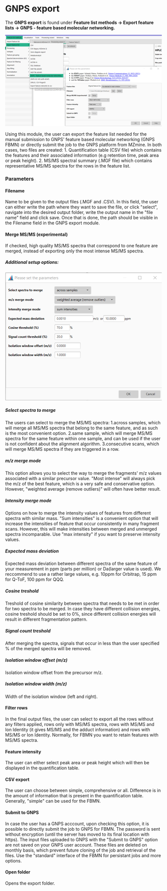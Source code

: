 # GNPS export

The **GNPS export** is found under **Feature list methods → Export feature lists → GNPS - feature based molecular networking.**

![](gnps_export.png)

Using this module, the user can export the feature list needed for the manual submission to GNPS' feature based molecular networking (GNPS FBMN) or directly submit the job to the GNPS platform from MZmine. In both cases, two files are created: 
    1. Quantification table (CSV file) which contains the features and their associated information (e.g retention time, peak area or peak height).
    2. MS/MS spectral summary (.MGF file) which contains representative MS/MS spectra for the rows in the feature list. 




### Parameters

#### Filename
Name to be given to the output files (.MGF and .CSV). In this field, the user can either write the path where they want to save the file, or click "select", navigate into the desired output folder, write the output name in the "file name" field and click save. Once that is done, the path should be visible in the Filename field in the GNPS export module.

#### Merge MS/MS (experimental)
If checked, high quality MS/MS spectra that correspond to one feature are merged, instead of exporting only the most intense MS/MS spectra.

##### Additional setup options:

![](merge.png)

##### Select spectra to merge
The users can select to merge the MS/MS spectra:
1.across samples, which will merge all MS/MS spectra that belong to the same feature, and as such is the most convenient option.
2.same sample, which will merge MS/MS spectra for the same feature within one sample, and can be used if the user is not confident about the alignment algorithm.
3.consecutive scans, which will merge MS/MS spectra if they are triggered in a row.

##### m/z merge mode
This option allows you to select the way to merge the fragments' m/z values associated with a similar precursor value.
"Most intense" will always pick the m/z of the best feature, which is a very safe and conservative option. However, "weighted average (remove outliers)" will often have better result. 

##### Intensity merge mode
Options on how to merge the intensity values of features from different spectra with similar mass.
"Sum intensities" is a convenient option that will increase the intensities of feature that occur consistently in many fragment scans. However, this will make intensities between merged and unmerged spectra incomparable. Use "max intensity" if you want to preserve intensity values.

##### Expected mass deviation
Expected mass deviation between different spectra of the same feature of your measurement in ppm (parts per million) or Da(larger value is used). We reccommend to use a rather large values, e.g. 10ppm for Orbitrap, 15 ppm for Q-ToF, 100 ppm for QQQ.


##### Cosine treshold
Treshold of cosine similarity between spectra that needs to be met in order for two spectra to be merged. In case they have different collision energies, cosine treshold should be set to 0%, since different collision energies will result in different fragmentation pattern.


##### Signal count treshold 
After merging the spectra, signals that occur in less than the user specified % of the merged spectra will be removed.
 
##### Isolation window offset (m/z)
Isolation window offset from the precursor m/z.

##### Isolation window width (m/z)
Width of the isolation window (left and right).  

#### Filter rows
In the final output files, the user can select to export all the rows without any filters applied, rows only with MS/MS spectra, rows with MS/MS and Ion Identity (it gives MS/MS and the adduct information) and rows with MS/MS or Ion Identity. Normally, for FBMN you want to retain features with MS/MS spectra.

#### Feature intensity
The user can either select peak area or peak height which will then be displayed in the quantification table.

#### CSV export
The user can choose between simple, comprehensive or all. Difference is in the amount of information that is present in the quantification table. 
Generally, "simple" can be used for the FBMN. 

#### Submit to GNPS
In case the user has a GNPS acccount, upon checking this option, it is possible to directly submit the job to GNPS for FBMN. The password is sent without encryption (until the server has moved to its final location with https).
The input files uploaded to GNPS with the "Submit to GNPS" option are not saved on your GNPS user account. These files are deleted on monthly basis, which prevent future cloning of the job and retrieval of the files. Use the "standard" interface of the FBMN for persistant jobs and more options.

#### Open folder
Opens the export folder.


